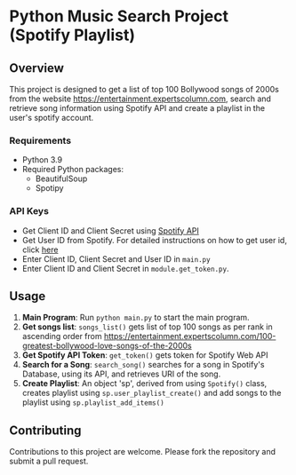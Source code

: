 # Python Music Search Project (Spotify Playlist)

## Overview
This project is designed to get a list of top 100 Bollywood songs of 2000s from the website https://entertainment.expertscolumn.com, search and retrieve song information using Spotify API and create a playlist in the user's spotify account.

### Requirements
- Python 3.9
- Required Python packages:
    - BeautifulSoup
    - Spotipy

### API Keys
- Get Client ID and Client Secret using [Spotify API](https://developer.spotify.com)
- Get User ID from Spotify. For detailed instructions on how to get user id, click [here](https://www.businessinsider.com/guides/streaming/how-to-find-spotify-username?IR=T)
- Enter Client ID, Client Secret and User ID in `main.py` 
- Enter Client ID and Client Secret in `module.get_token.py`. 

## Usage

1. **Main Program**: Run `python main.py` to start the main program.
2. **Get songs list**: `songs_list()` gets list of top 100 songs as per rank in ascending order from https://entertainment.expertscolumn.com/100-greatest-bollywood-love-songs-of-the-2000s
3. **Get Spotify API Token**: `get_token()` gets token for Spotify Web API
4. **Search for a Song**: `search_song()` searches for a song in Spotify's Database, using its API, and retrieves URI of the song.
5. **Create Playlist**: An object 'sp', derived from using `Spotify()` class, creates playlist using `sp.user_playlist_create()` and add songs to the playlist using `sp.playlist_add_items()` 

## Contributing
Contributions to this project are welcome. Please fork the repository and submit a pull request.